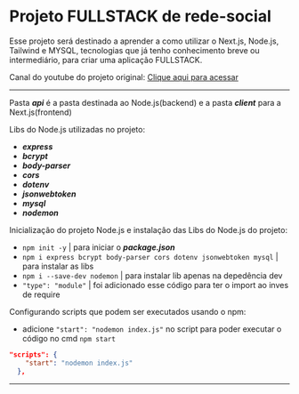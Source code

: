# Projeto FULLSTACK de rede-social 

Esse projeto será destinado a aprender a como utilizar o Next.js, Node.js, Tailwind e MYSQL,
tecnologias que já tenho conhecimento breve ou intermediário, para criar uma aplicação FULLSTACK.

Canal do youtube do projeto original:
[Clique aqui para acessar](https://www.youtube.com/watch?v=ZfOkWcSulxM&t=1347s&ab_channel=FalksDev)

---

Pasta ***api*** é a pasta destinada ao Node.js(backend) e a pasta ***client*** para a Next.js(frontend)

Libs do Node.js utilizadas no projeto:
- ***express***
- ***bcrypt***
- ***body-parser*** 
- ***cors***
- ***dotenv***
- ***jsonwebtoken***
- ***mysql***
- ***nodemon***

Inicialização do projeto Node.js e instalação das Libs do Node.js do projeto:
- `npm init -y` | para iniciar o ***package.json***
- `npm i express bcrypt body-parser cors dotenv jsonwebtoken mysql` | para instalar as libs
- `npm i --save-dev nodemon` | para instalar lib apenas na depedência dev 
- `"type": "module"` | foi adicionado esse código para ter o import ao inves de require

Configurando scripts que podem ser executados usando o npm:
- adicione `"start": "nodemon index.js"` no script para poder executar o código no cmd `npm start`
```json
"scripts": {
    "start": "nodemon index.js"
  },
```
---